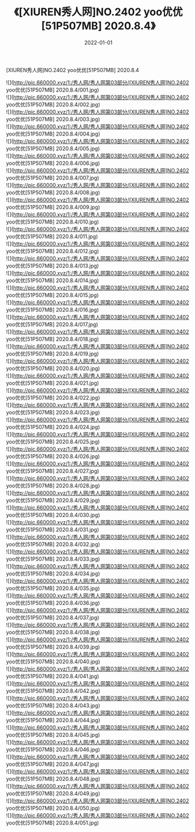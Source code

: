 ﻿---
layout: post
title:  《[XIUREN秀人网]NO.2402 yoo优优[51P507MB] 2020.8.4》
date:   2022-01-01
img: http://pic.660000.xyz/1:/秀人网/秀人网第03部分/[XIUREN秀人网]NO.2402 yoo优优[51P507MB] 2020.8.4/000.jpg
categories: [美女, 清纯, 唯美]
---

[XIUREN秀人网]NO.2402 yoo优优[51P507MB] 2020.8.4

 ![](http://pic.660000.xyz/1:/秀人网/秀人网第03部分/[XIUREN秀人网]NO.2402 yoo优优[51P507MB] 2020.8.4/001.jpg) <br>![](http://pic.660000.xyz/1:/秀人网/秀人网第03部分/[XIUREN秀人网]NO.2402 yoo优优[51P507MB] 2020.8.4/002.jpg) <br>![](http://pic.660000.xyz/1:/秀人网/秀人网第03部分/[XIUREN秀人网]NO.2402 yoo优优[51P507MB] 2020.8.4/003.jpg) <br>![](http://pic.660000.xyz/1:/秀人网/秀人网第03部分/[XIUREN秀人网]NO.2402 yoo优优[51P507MB] 2020.8.4/004.jpg) <br>![](http://pic.660000.xyz/1:/秀人网/秀人网第03部分/[XIUREN秀人网]NO.2402 yoo优优[51P507MB] 2020.8.4/005.jpg) <br>![](http://pic.660000.xyz/1:/秀人网/秀人网第03部分/[XIUREN秀人网]NO.2402 yoo优优[51P507MB] 2020.8.4/006.jpg) <br>![](http://pic.660000.xyz/1:/秀人网/秀人网第03部分/[XIUREN秀人网]NO.2402 yoo优优[51P507MB] 2020.8.4/007.jpg) <br>![](http://pic.660000.xyz/1:/秀人网/秀人网第03部分/[XIUREN秀人网]NO.2402 yoo优优[51P507MB] 2020.8.4/008.jpg) <br>![](http://pic.660000.xyz/1:/秀人网/秀人网第03部分/[XIUREN秀人网]NO.2402 yoo优优[51P507MB] 2020.8.4/009.jpg) <br>![](http://pic.660000.xyz/1:/秀人网/秀人网第03部分/[XIUREN秀人网]NO.2402 yoo优优[51P507MB] 2020.8.4/010.jpg) <br>![](http://pic.660000.xyz/1:/秀人网/秀人网第03部分/[XIUREN秀人网]NO.2402 yoo优优[51P507MB] 2020.8.4/011.jpg) <br>![](http://pic.660000.xyz/1:/秀人网/秀人网第03部分/[XIUREN秀人网]NO.2402 yoo优优[51P507MB] 2020.8.4/012.jpg) <br>![](http://pic.660000.xyz/1:/秀人网/秀人网第03部分/[XIUREN秀人网]NO.2402 yoo优优[51P507MB] 2020.8.4/013.jpg) <br>![](http://pic.660000.xyz/1:/秀人网/秀人网第03部分/[XIUREN秀人网]NO.2402 yoo优优[51P507MB] 2020.8.4/014.jpg) <br>![](http://pic.660000.xyz/1:/秀人网/秀人网第03部分/[XIUREN秀人网]NO.2402 yoo优优[51P507MB] 2020.8.4/015.jpg) <br>![](http://pic.660000.xyz/1:/秀人网/秀人网第03部分/[XIUREN秀人网]NO.2402 yoo优优[51P507MB] 2020.8.4/016.jpg) <br>![](http://pic.660000.xyz/1:/秀人网/秀人网第03部分/[XIUREN秀人网]NO.2402 yoo优优[51P507MB] 2020.8.4/017.jpg) <br>![](http://pic.660000.xyz/1:/秀人网/秀人网第03部分/[XIUREN秀人网]NO.2402 yoo优优[51P507MB] 2020.8.4/018.jpg) <br>![](http://pic.660000.xyz/1:/秀人网/秀人网第03部分/[XIUREN秀人网]NO.2402 yoo优优[51P507MB] 2020.8.4/019.jpg) <br>![](http://pic.660000.xyz/1:/秀人网/秀人网第03部分/[XIUREN秀人网]NO.2402 yoo优优[51P507MB] 2020.8.4/020.jpg) <br>![](http://pic.660000.xyz/1:/秀人网/秀人网第03部分/[XIUREN秀人网]NO.2402 yoo优优[51P507MB] 2020.8.4/021.jpg) <br>![](http://pic.660000.xyz/1:/秀人网/秀人网第03部分/[XIUREN秀人网]NO.2402 yoo优优[51P507MB] 2020.8.4/022.jpg) <br>![](http://pic.660000.xyz/1:/秀人网/秀人网第03部分/[XIUREN秀人网]NO.2402 yoo优优[51P507MB] 2020.8.4/023.jpg) <br>![](http://pic.660000.xyz/1:/秀人网/秀人网第03部分/[XIUREN秀人网]NO.2402 yoo优优[51P507MB] 2020.8.4/024.jpg) <br>![](http://pic.660000.xyz/1:/秀人网/秀人网第03部分/[XIUREN秀人网]NO.2402 yoo优优[51P507MB] 2020.8.4/025.jpg) <br>![](http://pic.660000.xyz/1:/秀人网/秀人网第03部分/[XIUREN秀人网]NO.2402 yoo优优[51P507MB] 2020.8.4/026.jpg) <br>![](http://pic.660000.xyz/1:/秀人网/秀人网第03部分/[XIUREN秀人网]NO.2402 yoo优优[51P507MB] 2020.8.4/027.jpg) <br>![](http://pic.660000.xyz/1:/秀人网/秀人网第03部分/[XIUREN秀人网]NO.2402 yoo优优[51P507MB] 2020.8.4/028.jpg) <br>![](http://pic.660000.xyz/1:/秀人网/秀人网第03部分/[XIUREN秀人网]NO.2402 yoo优优[51P507MB] 2020.8.4/029.jpg) <br>![](http://pic.660000.xyz/1:/秀人网/秀人网第03部分/[XIUREN秀人网]NO.2402 yoo优优[51P507MB] 2020.8.4/030.jpg) <br>![](http://pic.660000.xyz/1:/秀人网/秀人网第03部分/[XIUREN秀人网]NO.2402 yoo优优[51P507MB] 2020.8.4/031.jpg) <br>![](http://pic.660000.xyz/1:/秀人网/秀人网第03部分/[XIUREN秀人网]NO.2402 yoo优优[51P507MB] 2020.8.4/032.jpg) <br>![](http://pic.660000.xyz/1:/秀人网/秀人网第03部分/[XIUREN秀人网]NO.2402 yoo优优[51P507MB] 2020.8.4/033.jpg) <br>![](http://pic.660000.xyz/1:/秀人网/秀人网第03部分/[XIUREN秀人网]NO.2402 yoo优优[51P507MB] 2020.8.4/034.jpg) <br>![](http://pic.660000.xyz/1:/秀人网/秀人网第03部分/[XIUREN秀人网]NO.2402 yoo优优[51P507MB] 2020.8.4/035.jpg) <br>![](http://pic.660000.xyz/1:/秀人网/秀人网第03部分/[XIUREN秀人网]NO.2402 yoo优优[51P507MB] 2020.8.4/036.jpg) <br>![](http://pic.660000.xyz/1:/秀人网/秀人网第03部分/[XIUREN秀人网]NO.2402 yoo优优[51P507MB] 2020.8.4/037.jpg) <br>![](http://pic.660000.xyz/1:/秀人网/秀人网第03部分/[XIUREN秀人网]NO.2402 yoo优优[51P507MB] 2020.8.4/038.jpg) <br>![](http://pic.660000.xyz/1:/秀人网/秀人网第03部分/[XIUREN秀人网]NO.2402 yoo优优[51P507MB] 2020.8.4/039.jpg) <br>![](http://pic.660000.xyz/1:/秀人网/秀人网第03部分/[XIUREN秀人网]NO.2402 yoo优优[51P507MB] 2020.8.4/040.jpg) <br>![](http://pic.660000.xyz/1:/秀人网/秀人网第03部分/[XIUREN秀人网]NO.2402 yoo优优[51P507MB] 2020.8.4/041.jpg) <br>![](http://pic.660000.xyz/1:/秀人网/秀人网第03部分/[XIUREN秀人网]NO.2402 yoo优优[51P507MB] 2020.8.4/042.jpg) <br>![](http://pic.660000.xyz/1:/秀人网/秀人网第03部分/[XIUREN秀人网]NO.2402 yoo优优[51P507MB] 2020.8.4/043.jpg) <br>![](http://pic.660000.xyz/1:/秀人网/秀人网第03部分/[XIUREN秀人网]NO.2402 yoo优优[51P507MB] 2020.8.4/044.jpg) <br>![](http://pic.660000.xyz/1:/秀人网/秀人网第03部分/[XIUREN秀人网]NO.2402 yoo优优[51P507MB] 2020.8.4/045.jpg) <br>![](http://pic.660000.xyz/1:/秀人网/秀人网第03部分/[XIUREN秀人网]NO.2402 yoo优优[51P507MB] 2020.8.4/046.jpg) <br>![](http://pic.660000.xyz/1:/秀人网/秀人网第03部分/[XIUREN秀人网]NO.2402 yoo优优[51P507MB] 2020.8.4/047.jpg) <br>![](http://pic.660000.xyz/1:/秀人网/秀人网第03部分/[XIUREN秀人网]NO.2402 yoo优优[51P507MB] 2020.8.4/048.jpg) <br>![](http://pic.660000.xyz/1:/秀人网/秀人网第03部分/[XIUREN秀人网]NO.2402 yoo优优[51P507MB] 2020.8.4/049.jpg) <br>![](http://pic.660000.xyz/1:/秀人网/秀人网第03部分/[XIUREN秀人网]NO.2402 yoo优优[51P507MB] 2020.8.4/050.jpg) <br>![](http://pic.660000.xyz/1:/秀人网/秀人网第03部分/[XIUREN秀人网]NO.2402 yoo优优[51P507MB] 2020.8.4/051.jpg) <br>